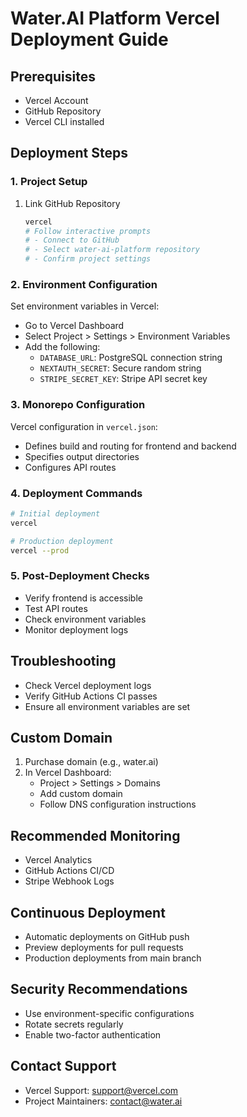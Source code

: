 # Water.AI Platform Vercel Deployment Guide

## Prerequisites
- Vercel Account
- GitHub Repository
- Vercel CLI installed

## Deployment Steps

### 1. Project Setup
1. Link GitHub Repository
   ```bash
   vercel
   # Follow interactive prompts
   # - Connect to GitHub
   # - Select water-ai-platform repository
   # - Confirm project settings
   ```

### 2. Environment Configuration
Set environment variables in Vercel:
- Go to Vercel Dashboard
- Select Project > Settings > Environment Variables
- Add the following:
  - `DATABASE_URL`: PostgreSQL connection string
  - `NEXTAUTH_SECRET`: Secure random string
  - `STRIPE_SECRET_KEY`: Stripe API secret key

### 3. Monorepo Configuration
Vercel configuration in `vercel.json`:
- Defines build and routing for frontend and backend
- Specifies output directories
- Configures API routes

### 4. Deployment Commands
```bash
# Initial deployment
vercel

# Production deployment
vercel --prod
```

### 5. Post-Deployment Checks
- Verify frontend is accessible
- Test API routes
- Check environment variables
- Monitor deployment logs

## Troubleshooting
- Check Vercel deployment logs
- Verify GitHub Actions CI passes
- Ensure all environment variables are set

## Custom Domain
1. Purchase domain (e.g., water.ai)
2. In Vercel Dashboard:
   - Project > Settings > Domains
   - Add custom domain
   - Follow DNS configuration instructions

## Recommended Monitoring
- Vercel Analytics
- GitHub Actions CI/CD
- Stripe Webhook Logs

## Continuous Deployment
- Automatic deployments on GitHub push
- Preview deployments for pull requests
- Production deployments from main branch

## Security Recommendations
- Use environment-specific configurations
- Rotate secrets regularly
- Enable two-factor authentication

## Contact Support
- Vercel Support: support@vercel.com
- Project Maintainers: contact@water.ai
